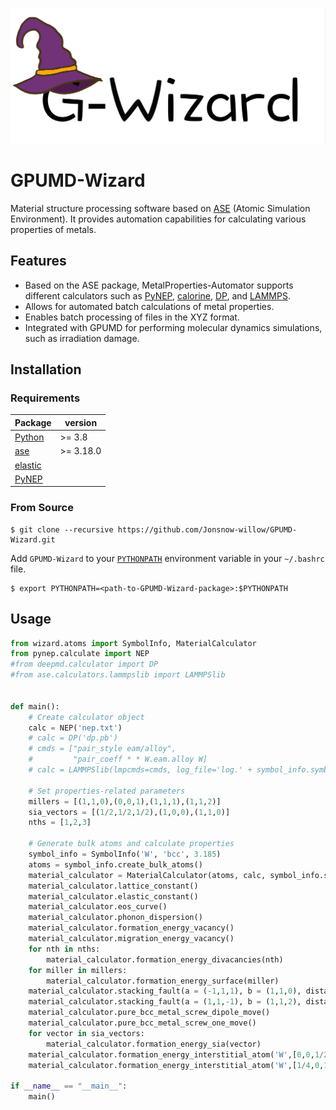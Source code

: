 ![G-Wizard](G-Wizard.png)

# GPUMD-Wizard
Material structure processing software based on [ASE](https://wiki.fysik.dtu.dk/ase/index.html) (Atomic Simulation Environment).  It provides automation capabilities for calculating various properties of metals.

## Features
* Based on the ASE package, MetalProperties-Automator supports different calculators such as [PyNEP](https://github.com/bigd4/PyNEP), [calorine](https://calorine.materialsmodeling.org/installation.html#installation-via-pip), [DP](https://github.com/deepmodeling/deepmd-kit), and [LAMMPS](https://www.lammps.org/).
* Allows for automated batch calculations of metal properties.
* Enables batch processing of files in the XYZ format.
* Integrated with GPUMD for performing molecular dynamics simulations, such as irradiation damage.

## Installation


### Requirements


|  Package  | version |
|  ----  | ----  |
| [Python](https://www.python.org/) | >=     3.8 |
|[ase](https://wiki.fysik.dtu.dk/ase/index.html)|>=     3.18.0|
| [elastic](https://github.com/jochym/Elastic) | |
| [PyNEP](https://github.com/bigd4/PyNEP) | |


 ### From Source

```shell
$ git clone --recursive https://github.com/Jonsnow-willow/GPUMD-Wizard.git
```

Add `GPUMD-Wizard` to your [`PYTHONPATH`](https://wiki.fysik.dtu.dk/ase/install.html#envvar-PYTHONPATH) environment variable in your `~/.bashrc` file.

```shell
$ export PYTHONPATH=<path-to-GPUMD-Wizard-package>:$PYTHONPATH
```

## Usage
```python
from wizard.atoms import SymbolInfo, MaterialCalculator
from pynep.calculate import NEP
#from deepmd.calculator import DP
#from ase.calculators.lammpslib import LAMMPSlib


def main():
    # Create calculator object 
    calc = NEP('nep.txt')
    # calc = DP('dp.pb')
    # cmds = ["pair_style eam/alloy",
    #         "pair_coeff * * W.eam.alloy W]
    # calc = LAMMPSlib(lmpcmds=cmds, log_file='log.' + symbol_info.symbol, keep_alive=True)

    # Set properties-related parameters
    millers = [(1,1,0),(0,0,1),(1,1,1),(1,1,2)]
    sia_vectors = [(1/2,1/2,1/2),(1,0,0),(1,1,0)]
    nths = [1,2,3]

    # Generate bulk atoms and calculate properties
    symbol_info = SymbolInfo('W', 'bcc', 3.185)    
    atoms = symbol_info.create_bulk_atoms()
    material_calculator = MaterialCalculator(atoms, calc, symbol_info.symbol, symbol_info.structure)
    material_calculator.lattice_constant()
    material_calculator.elastic_constant()
    material_calculator.eos_curve()
    material_calculator.phonon_dispersion()
    material_calculator.formation_energy_vacancy()
    material_calculator.migration_energy_vacancy()
    for nth in nths:
        material_calculator.formation_energy_divacancies(nth)
    for miller in millers:
        material_calculator.formation_energy_surface(miller)
    material_calculator.stacking_fault(a = (-1,1,1), b = (1,1,0), distance = 3.185/2)
    material_calculator.stacking_fault(a = (1,1,-1), b = (1,1,2), distance = 3.185/2)
    material_calculator.pure_bcc_metal_screw_dipole_move()
    material_calculator.pure_bcc_metal_screw_one_move()
    for vector in sia_vectors:
        material_calculator.formation_energy_sia(vector)
    material_calculator.formation_energy_interstitial_atom('W',[0,0,1/2],'octahedral')
    material_calculator.formation_energy_interstitial_atom('W',[1/4,0,1/2],'tetrahedral')

if __name__ == "__main__":
    main()
```
